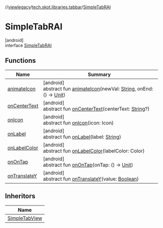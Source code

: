 //[viewlegacy](../../../index.md)/[tech.skot.libraries.tabbar](../index.md)/[SimpleTabRAI](index.md)

# SimpleTabRAI

[android]\
interface [SimpleTabRAI](index.md)

## Functions

| Name | Summary |
|---|---|
| [animateIcon](animate-icon.md) | [android]<br>abstract fun [animateIcon](animate-icon.md)(newVal: [String](https://kotlinlang.org/api/latest/jvm/stdlib/kotlin/-string/index.html), onEnd: () -&gt; [Unit](https://kotlinlang.org/api/latest/jvm/stdlib/kotlin/-unit/index.html)) |
| [onCenterText](on-center-text.md) | [android]<br>abstract fun [onCenterText](on-center-text.md)(centerText: [String](https://kotlinlang.org/api/latest/jvm/stdlib/kotlin/-string/index.html)?) |
| [onIcon](on-icon.md) | [android]<br>abstract fun [onIcon](on-icon.md)(icon: Icon) |
| [onLabel](on-label.md) | [android]<br>abstract fun [onLabel](on-label.md)(label: [String](https://kotlinlang.org/api/latest/jvm/stdlib/kotlin/-string/index.html)) |
| [onLabelColor](on-label-color.md) | [android]<br>abstract fun [onLabelColor](on-label-color.md)(labelColor: Color) |
| [onOnTap](on-on-tap.md) | [android]<br>abstract fun [onOnTap](on-on-tap.md)(onTap: () -&gt; [Unit](https://kotlinlang.org/api/latest/jvm/stdlib/kotlin/-unit/index.html)) |
| [onTranslateY](on-translate-y.md) | [android]<br>abstract fun [onTranslateY](on-translate-y.md)(value: [Boolean](https://kotlinlang.org/api/latest/jvm/stdlib/kotlin/-boolean/index.html)) |

## Inheritors

| Name |
|---|
| [SimpleTabView](../-simple-tab-view/index.md) |
